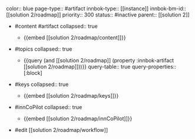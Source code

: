 color:: blue
page-type:: #artifact
innbok-type:: [[instance]]
innbok-bm-id:: [[solution 2/roadmap]]
priority:: 300
status:: #inactive
parent:: [[solution 2]]

- #content #artifact
  collapsed:: true
	- {{embed [[solution 2/roadmap/content]]}}
- #topics
   collapsed:: true
    - {{query (and [[solution 2/roadmap]] (property :innbok-artifact [[solution 2/roadmap]]))}}
      query-table:: true
      query-properties:: [:block]
- #keys
  collapsed:: true
	- {{embed [[solution 2/roadmap/keys]]}}
- #innCoPilot
   collapsed:: true
	 - {{embed [[solution 2/roadmap/innCoPilot]]}}

- #edit [[solution 2/roadmap/workflow]]

